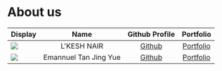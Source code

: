 # About us

Display |    Name     |            Github Profile            | Portfolio 
--------|:-----------:|:------------------------------------:|:---------:
![](https://via.placeholder.com/100.png?text=Photo) | L'KESH NAIR | [Github](https://github.com/Rezelix) | [Portfolio](docs/team/rezelix.md)
![](https://via.placeholder.com/100.png?text=Photo) | Emannuel Tan Jing Yue | [Github](https://github.com/Emannuel-Tan) | [Portfolio](docs/team/emannuel-tan.md)


